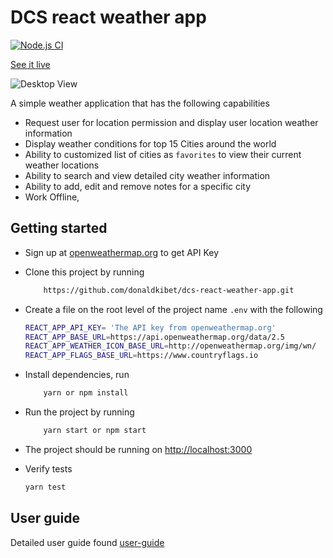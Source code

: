 # DCS react weather app

[![Node.js CI](https://github.com/donaldkibet/Frontend/actions/workflows/node.js.yml/badge.svg?branch=master)](https://github.com/donaldkibet/Frontend/actions/workflows/node.js.yml)

[See it live ](https://dcs-weather-app-ochih5uj5-dkibetwork-gmailcom.vercel.app)

![Desktop View](https://raw.githubusercontent.com/donaldkibet/dcs-react-weather-app/master/docs/desktop-view.png)

A simple weather application that has the following capabilities

-   Request user for location permission and display user location weather information
-   Display weather conditions for top 15 Cities around the world 
-   Ability to customized list of cities as `favorites` to view their current weather locations
-   Ability to search and view detailed city weather information
-   Ability to add, edit and remove notes for a specific city 
-   Work Offline, 


## Getting started

-   Sign up at [openweathermap.org](https://openweathermap.org/) to get API Key
-   Clone this project by running 
    ```bash
        https://github.com/donaldkibet/dcs-react-weather-app.git
    ```
-   Create a file on the root level of the project name `.env` with the following 
    ```bash
    REACT_APP_API_KEY= 'The API key from openweathermap.org'
    REACT_APP_BASE_URL=https://api.openweathermap.org/data/2.5
    REACT_APP_WEATHER_ICON_BASE_URL=http://openweathermap.org/img/wn/
    REACT_APP_FLAGS_BASE_URL=https://www.countryflags.io
    ```

-   Install dependencies, run
    ```bash
        yarn or npm install
    ```
-   Run the project by running 

    ```bash
        yarn start or npm start
    ```
-   The project should be running on [http://localhost:3000](http://localhost:3000)

-   Verify tests 
    ```bash 
    yarn test 
    ```


## User guide

Detailed user guide found 
    [user-guide](https://github.com/donaldkibet/dcs-react-weather-app/blob/master/docs/USERGUIDE.md)

